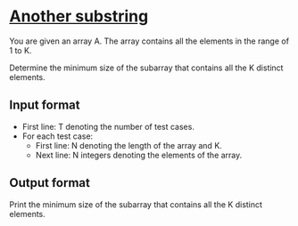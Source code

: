 # [Another substring][link]

You are given an array A. The array contains all the elements in the range of 1 to K.

Determine the minimum size of the subarray that contains all the K distinct elements.

## Input format

- First line: T denoting the number of test cases.
- For each test case:
  - First line: N denoting the length of the array and K.
  - Next line: N integers denoting the elements of the array.

## Output format

Print the minimum size of the subarray that contains all the K distinct elements.

[link]: https://www.hackerearth.com/practice/algorithms/dynamic-programming/introduction-to-dynamic-programming-1/practice-problems/algorithm/another-substring-problem-900ce141/

